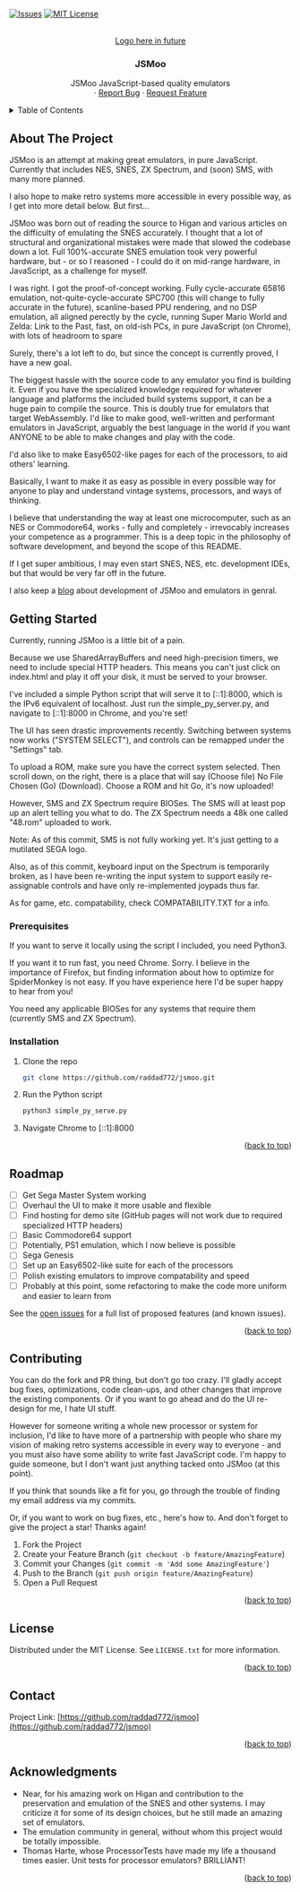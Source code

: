 <a name="readme-top"></a>
<!-- PROJECT SHIELDS -->
<!--
*** I'm using markdown "reference style" links for readability.
*** Reference links are enclosed in brackets [ ] instead of parentheses ( ).
*** See the bottom of this document for the declaration of the reference variables
*** for contributors-url, forks-url, etc. This is an optional, concise syntax you may use.
*** https://www.markdownguide.org/basic-syntax/#reference-style-links
-->
<!--[![Contributors][contributors-shield]][contributors-url]
[![Forks][forks-shield]][forks-url]
[![Stargazers][stars-shield]][stars-url]-->
[![Issues][issues-shield]][issues-url]
[![MIT License][license-shield]][license-url]
<!--[![LinkedIn][linkedin-shield]][linkedin-url]-->

<!-- PROJECT LOGO -->
<br />
<div align="center">
  <a href="https://github.com/raddad772/jsmoo">
    <!--<img src="images/logo.png" alt="Logo" width="80" height="80">-->Logo here in future
  </a>

<h3 align="center">JSMoo</h3>

  <p align="center">
    JSMoo JavaScript-based quality emulators
    <br />
    <!--<a href="https://github.com/raddad772/jsmoo"><strong>Explore the docs »</strong></a>
    <br />
    <br />
    <a href="https://github.com/raddad772/jsmoo">View Demo</a>-->
    ·
    <a href="https://github.com/raddad772/jsmoo/issues">Report Bug</a>
    ·
    <a href="https://github.com/raddad772/jsmoo/issues">Request Feature</a>
  </p>
</div>



<!-- TABLE OF CONTENTS -->
<details>
  <summary>Table of Contents</summary>
  <ol>
    <li>
      <a href="#about-the-project">About The Project</a>
<!--      <ul>
        <li><a href="#built-with">Built With</a></li>
      </ul>-->
    </li>
    <li>
      <a href="#getting-started">Getting Started</a>
      <ul>
        <li><a href="#prerequisites">Prerequisites</a></li>
        <li><a href="#installation">Installation</a></li>
      </ul>
    </li>
    <li><a href="#roadmap">Roadmap</a></li>
    <li><a href="#contributing">Contributing</a></li>
    <li><a href="#license">License</a></li>
    <li><a href="#contact">Contact</a></li>
    <li><a href="#acknowledgments">Acknowledgments</a></li>
  </ol>
</details>



<!-- ABOUT THE PROJECT -->
## About The Project

<!--[![Product Name Screen Shot][product-screenshot]](https://example.com)-->

JSMoo is an attempt at making great emulators, in pure JavaScript. Currently that includes NES, SNES, ZX Spectrum, and (soon) SMS, with many more planned.

I also hope to make retro systems more accessible in every possible way, as I get into more detail below. But first...

JSMoo was born out of reading the source to Higan and various articles on the difficulty of emulating the SNES accurately. I thought that a lot of structural and organizational mistakes were made that slowed the codebase down a lot. Full 100%-accurate SNES emulation took very powerful hardware, but - or so I reasoned - I could do it on mid-range hardware, in JavaScript, as a challenge for myself.

I was right. I got the proof-of-concept working. Fully cycle-accurate 65816 emulation, not-quite-cycle-accurate SPC700 (this will change to fully accurate in the future), scanline-based PPU rendering, and no DSP emulation, all aligned perectly by the cycle, running Super Mario World and Zelda: Link to the Past, fast, on old-ish PCs, in pure JavaScript (on Chrome), with lots of headroom to spare

Surely, there's a lot left to do, but since the concept is currently proved, I have a new goal.

The biggest hassle with the source code to any emulator you find is building it. Even if you have the specialized knowledge required for whatever language and platforms the included build systems support, it can be a huge pain to compile the source.
This is doubly true for emulators that target WebAssembly.
I'd like to make good, well-written and performant emulators in JavaScript, arguably the best language in the world if you want ANYONE to be able to make changes and play with the code.

I'd also like to make Easy6502-like pages for each of the processors, to aid others' learning.

Basically, I want to make it as easy as possible in every possible way for anyone to play and understand vintage systems, processors, and ways of thinking.

I believe that understanding the way at least one microcomputer, such as an NES or Commodore64, works - fully and completely - irrevocably increases your competence as a programmer. This is a deep topic in the philosophy of software development, and beyond the scope of this README.

If I get super ambitious, I may even start SNES, NES, etc. development IDEs, but that would be very far off in the future.

I also keep a [blog](https://raddad772.github.io/) about development of JSMoo and emulators in genral. 

<!-- GETTING STARTED -->
## Getting Started

Currently, running JSMoo is a little bit of a pain.

Because we use SharedArrayBuffers and need high-precision timers, we need to include special HTTP headers. This means you can't just click on index.html and play it off your disk, it must be served to your browser.

I've included a simple Python script that will serve it to \[::1\]:8000, which is the IPv6 equivalent of localhost. Just run the simple_py_server.py, and navigate to \[::1\]:8000 in Chrome, and you're set!

The UI has seen drastic improvements recently. Switching between systems now works ("SYSTEM SELECT"), and controls can be remapped under the "Settings" tab.

To upload a ROM, make sure you have the correct system selected. Then scroll down, on the right, there is a place that will say (Choose file) No File Chosen (Go) (Download). Choose a ROM and hit Go, it's now uploaded!

However, SMS and ZX Spectrum require BIOSes. The SMS will at least pop up an alert telling you what to do. The ZX Spectrum needs a 48k one called "48.rom" uploaded to work.

Note: As of this commit, SMS is not fully working yet. It's just getting to a mutilated SEGA logo.

Also, as of this commit, keyboard input on the Spectrum is temporarily broken, as I have been re-writing the input system to support easily re-assignable controls and have only re-implemented joypads thus far.

As for game, etc. compatability, check COMPATABILITY.TXT for a info.

### Prerequisites

If you want to serve it locally using the script I included, you need Python3.

If you want it to run fast, you need Chrome. Sorry. I believe in the importance of Firefox, but finding information about how to optimize for SpiderMonkey is not easy. If you have experience here I'd be super happy to hear from you!

You need any applicable BIOSes for any systems that require them (currently SMS and ZX Spectrum).

### Installation

1. Clone the repo
   ```sh
   git clone https://github.com/raddad772/jsmoo.git
   ```
2. Run the Python script
   ```sh
   python3 simple_py_serve.py
   ```
3. Navigate Chrome to \[::1\]:8000

<p align="right">(<a href="#readme-top">back to top</a>)</p>


<!-- ROADMAP -->
## Roadmap

- [ ] Get Sega Master System working
- [ ] Overhaul the UI to make it more usable and flexible
- [ ] Find hosting for demo site (GitHub pages will not work due to required specialized HTTP headers)
- [ ] Basic Commodore64 support
- [ ] Potentially, PS1 emulation, which I now believe is possible
- [ ] Sega Genesis
- [ ] Set up an Easy6502-like suite for each of the processors
- [ ] Polish existing emulators to improve compatability and speed
- [ ] Probably at this point, some refactoring to make the code more uniform and easier to learn from

See the [open issues](https://github.com/raddad772/jsmoo/issues) for a full list of proposed features (and known issues).

<p align="right">(<a href="#readme-top">back to top</a>)</p>

<!-- CONTRIBUTING -->
## Contributing

You can do the fork and PR thing, but don't go too crazy. I'll gladly accept bug fixes, optimizations, code clean-ups, and other changes that improve the existing components. Or if you want to go ahead and do the UI re-design for me, I hate UI stuff. 

However for someone writing a whole new processor or system for inclusion, I'd like to have more of a partnership with people who share my vision of making retro systems accessible in every way to everyone - and you must also have some ability to write fast JavaScript code. I'm happy to guide someone, but I don't want just anything tacked onto JSMoo (at this point).

If you think that sounds like a fit for you, go through the trouble of finding my email address via my commits.

Or, if you want to work on bug fixes, etc., here's how to. And don't forget to give the project a star! Thanks again!

1. Fork the Project
2. Create your Feature Branch (`git checkout -b feature/AmazingFeature`)
3. Commit your Changes (`git commit -m 'Add some AmazingFeature'`)
4. Push to the Branch (`git push origin feature/AmazingFeature`)
5. Open a Pull Request

<p align="right">(<a href="#readme-top">back to top</a>)</p>


<!-- LICENSE -->
## License

Distributed under the MIT License. See `LICENSE.txt` for more information.

<p align="right">(<a href="#readme-top">back to top</a>)</p>




<!-- CONTACT -->
## Contact

<!--Your Name - [@twitter_handle](https://twitter.com/twitter_handle) - email@email_client.com-->

Project Link: [https://github.com/raddad772/jsmoo](https://github.com/raddad772/jsmoo)

<p align="right">(<a href="#readme-top">back to top</a>)</p>



<!-- ACKNOWLEDGMENTS -->
## Acknowledgments

* []() Near, for his amazing work on Higan and contribution to the preservation and emulation of the SNES and other systems. I may criticize it for some of its design choices, but he still made an amazing set of emulators.
* []() The emulation community in general, without whom this project would be totally impossible.
* []() Thomas Harte, whose ProcessorTests have made my life a thousand times easier. Unit tests for processor emulators? BRILLIANT!

<p align="right">(<a href="#readme-top">back to top</a>)</p>



<!-- MARKDOWN LINKS & IMAGES -->
<!-- https://www.markdownguide.org/basic-syntax/#reference-style-links -->
[contributors-shield]: https://img.shields.io/github/contributors/raddad772/jsmoo.svg?style=for-the-badge
[contributors-url]: https://github.com/raddad772/jsmoo/graphs/contributors
[forks-shield]: https://img.shields.io/github/forks/raddad772/jsmoo.svg?style=for-the-badge
[forks-url]: https://github.com/raddad772/jsmoo/network/members
[stars-shield]: https://img.shields.io/github/stars/raddad772/jsmoo.svg?style=for-the-badge
[stars-url]: https://github.com/raddad772/jsmoo/stargazers
[issues-shield]: https://img.shields.io/github/issues/raddad772/jsmoo.svg?style=for-the-badge
[issues-url]: https://github.com/raddad772/jsmoo/issues
[license-shield]: https://img.shields.io/github/license/raddad772/jsmoo.svg?style=for-the-badge
[license-url]: https://github.com/raddad772/jsmoo/blob/master/LICENSE.txt
[linkedin-shield]: https://img.shields.io/badge/-LinkedIn-black.svg?style=for-the-badge&logo=linkedin&colorB=555
[linkedin-url]: https://linkedin.com/in/linkedin_username
[product-screenshot]: images/screenshot.png
[Next.js]: https://img.shields.io/badge/next.js-000000?style=for-the-badge&logo=nextdotjs&logoColor=white
[Next-url]: https://nextjs.org/
[React.js]: https://img.shields.io/badge/React-20232A?style=for-the-badge&logo=react&logoColor=61DAFB
[React-url]: https://reactjs.org/
[Vue.js]: https://img.shields.io/badge/Vue.js-35495E?style=for-the-badge&logo=vuedotjs&logoColor=4FC08D
[Vue-url]: https://vuejs.org/
[Angular.io]: https://img.shields.io/badge/Angular-DD0031?style=for-the-badge&logo=angular&logoColor=white
[Angular-url]: https://angular.io/
[Svelte.dev]: https://img.shields.io/badge/Svelte-4A4A55?style=for-the-badge&logo=svelte&logoColor=FF3E00
[Svelte-url]: https://svelte.dev/
[Laravel.com]: https://img.shields.io/badge/Laravel-FF2D20?style=for-the-badge&logo=laravel&logoColor=white
[Laravel-url]: https://laravel.com
[Bootstrap.com]: https://img.shields.io/badge/Bootstrap-563D7C?style=for-the-badge&logo=bootstrap&logoColor=white
[Bootstrap-url]: https://getbootstrap.com
[JQuery.com]: https://img.shields.io/badge/jQuery-0769AD?style=for-the-badge&logo=jquery&logoColor=white
[JQuery-url]: https://jquery.com 
